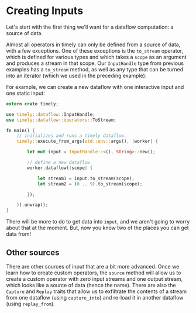 # Creating Inputs

Let's start with the first thing we'll want for a dataflow computation: a source of data.

Almost all operators in timely can only be defined from a source of data, with a few exceptions. One of these exceptions is the `to_stream` operator, which is defined for various types and which takes a `scope` as an argument and produces a stream in that scope. Our `InputHandle` type from previous examples has a `to_stream` method, as well as any type that can be turned into an iterator (which we used in the preceding example).

For example, we can create a new dataflow with one interactive input and one static input:

```rust
extern crate timely;

use timely::dataflow::InputHandle;
use timely::dataflow::operators::ToStream;

fn main() {
    // initializes and runs a timely dataflow.
    timely::execute_from_args(std::env::args(), |worker| {

        let mut input = InputHandle::<(), String>::new();

        // define a new dataflow
        worker.dataflow(|scope| {

            let stream1 = input.to_stream(scope);
            let stream2 = (0 .. 9).to_stream(scope);

        });

    }).unwrap();
}
```

There will be more to do to get data into `input`, and we aren't going to worry about that at the moment. But, now you know two of the places you can get data from!

## Other sources

There are other sources of input that are a bit more advanced. Once we learn how to create custom operators, the `source` method will allow us to create a custom operator with zero input streams and one output stream, which looks like a source of data (hence the name). There are also the `Capture` and `Replay` traits that allow us to exfiltrate the contents of a stream from one dataflow (using `capture_into`) and re-load it in another dataflow (using `replay_from`).
